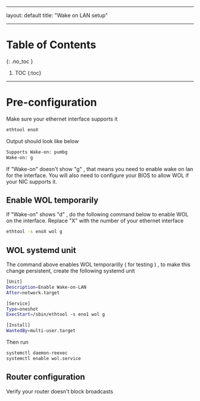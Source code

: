 
---

layout: default
title: "Wake on LAN setup"

---

# Table of Contents  
{: .no_toc }

1. TOC 
{:toc}

---


# Pre-configuration 

Make sure your ethernet interface supports it 
```bash
ethtool enoX
```

Output should look like below
```bash
Supports Wake-on: pumbg
Wake-on: g
```

If "Wake-on" doesn't show "g" , that means you need to enable wake on lan for the interface. You will also need to configure your BIOS to allow WOL if your NIC supports it.   

## Enable WOL temporarily 

If "Wake-on" shows "d" , do the following command below to enable WOL on the interface. Replace "X" with the number of your ethernet interface 
```bash
ethtool -s enoX wol g
```

## WOL systemd unit 

The command above enables WOL temporarilly ( for testing ) , to make this change persistent, create the following systemd unit 
```bash
[Unit]
Description=Enable Wake-on-LAN
After=network.target

[Service]
Type=oneshot
ExecStart=/sbin/ethtool -s eno1 wol g

[Install]
WantedBy=multi-user.target
```

Then run 
```bash
systemctl daemon-reexec
systemctl enable wol.service
```


## Router configuration 

Verify your router doesn't block broadcasts 

